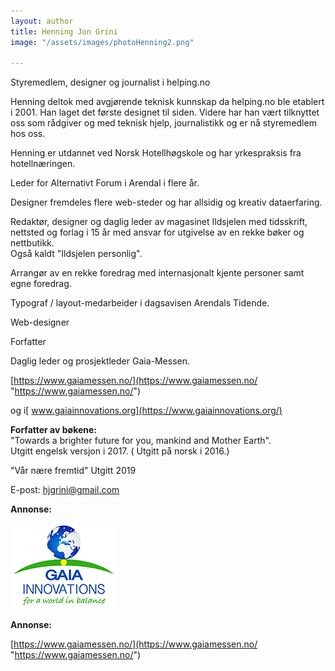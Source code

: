 ```yaml
---
layout: author
title: Henning Jon Grini
image: "/assets/images/photoHenning2.png"

---
```

Styremedlem, designer og journalist i helping.no

Henning deltok med avgjørende teknisk kunnskap da helping.no ble etablert i 2001. Han laget det første designet til siden. Videre har han vært tilknyttet oss som rådgiver og med teknisk hjelp, journalistikk og er nå styremedlem hos oss.

Henning er utdannet ved Norsk Hotellhøgskole og har yrkespraksis fra hotellnæringen.

Leder for Alternativt Forum i Arendal i flere år.

Designer fremdeles flere web-steder og har allsidig og kreativ dataerfaring.

Redaktør, designer og daglig leder av magasinet Ildsjelen med tidsskrift, nettsted og forlag i 15 år med ansvar for utgivelse av en rekke bøker og nettbutikk.  
Også kaldt "Ildsjelen personlig".

Arrangør av en rekke foredrag med internasjonalt kjente personer samt egne foredrag.

Typograf / layout-medarbeider i dagsavisen Arendals Tidende.

Web-designer

Forfatter

Daglig leder og prosjektleder Gaia-Messen.

[https://www.gaiamessen.no/](https://www.gaiamessen.no/ "https://www.gaiamessen.no/")

og i[ www.gaiainnovations.org](https://www.gaiainnovations.org/)

**Forfatter av bøkene:**  
"Towards a brighter future for you, mankind and Mother Earth".  
Utgitt engelsk versjon i 2017. ( Utgitt på norsk i 2016.)

"Vår nære fremtid" Utgitt 2019

E-post: [hjgrini@gmail.com](mailto:hjgrini@online.no)

**Annonse:**

[![](/assets/images/gaialogo.jpg)](www.gaiainnovations.org " www.gaiainnovations.org")

**Annonse:**

[https://www.gaiamessen.no/](https://www.gaiamessen.no/ "https://www.gaiamessen.no/")